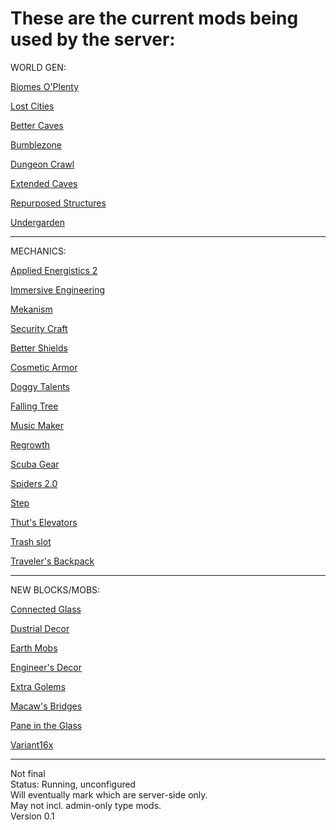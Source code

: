 # These are the current mods being used by the server:

WORLD GEN:


<a href="https://www.curseforge.com/minecraft/mc-mods/biomes-o-plenty">Biomes O'Plenty</a>

<a href="https://www.curseforge.com/minecraft/mc-mods/the-lost-cities">Lost Cities</a>

<a href="https://www.curseforge.com/minecraft/mc-mods/yungs-better-caves">Better Caves</a>

<a href="https://www.curseforge.com/minecraft/mc-mods/the-bumblezone-forge">Bumblezone</a>

<a href="https://www.curseforge.com/minecraft/mc-mods/dungeon-crawl">Dungeon Crawl</a>

<a href="https://www.curseforge.com/minecraft/mc-mods/extended-caves">Extended Caves</a>

<a href="https://www.curseforge.com/minecraft/mc-mods/repurposed-structures">Repurposed Structures</a>

<a href="https://www.curseforge.com/minecraft/mc-mods/the-undergarden">Undergarden</a>

--------------

MECHANICS:

<a href="https://www.curseforge.com/minecraft/mc-mods/applied-energistics-2">Applied Energistics 2</a>

<a href="https://www.curseforge.com/minecraft/mc-mods/immersive-engineering">Immersive Engineering</a>

<a href="https://www.curseforge.com/minecraft/mc-mods/mekanism">Mekanism</a>

<a href="https://www.curseforge.com/minecraft/mc-mods/security-craft">Security Craft</a>

<a href="https://www.curseforge.com/minecraft/mc-mods/better-shields">Better Shields</a>

<a href="https://www.curseforge.com/minecraft/mc-mods/cosmetic-armor-reworked">Cosmetic Armor</a>

<a href="https://www.curseforge.com/minecraft/mc-mods/doggy-talents">Doggy Talents</a>

<a href="https://www.curseforge.com/minecraft/mc-mods/falling-tree">Falling Tree</a>

<a href="https://www.curseforge.com/minecraft/mc-mods/music-maker-mod">Music Maker</a>

<a href="https://www.curseforge.com/minecraft/mc-mods/regrowth">Regrowth</a>

<a href="https://www.curseforge.com/minecraft/mc-mods/scuba-gear">Scuba Gear</a>

<a href="https://www.curseforge.com/minecraft/mc-mods/spiders-2-0">Spiders 2.0</a>

<a href="https://www.curseforge.com/minecraft/mc-mods/step">Step</a>

<a href="https://www.curseforge.com/minecraft/mc-mods/thuts-elevators">Thut's Elevators</a>

<a href="https://www.curseforge.com/minecraft/mc-mods/trashslot">Trash slot</a>

<a href="https://www.curseforge.com/minecraft/mc-mods/travelers-backpack/files">Traveler's Backpack</a>

--------------

NEW BLOCKS/MOBS:

<a href="https://www.curseforge.com/minecraft/mc-mods/connected-glass">Connected Glass</a>

<a href="https://www.curseforge.com/minecraft/mc-mods/dustrial-decor">Dustrial Decor</a>

<a href="https://www.curseforge.com/minecraft/mc-mods/earth-mobs">Earth Mobs</a>

<a href="https://www.curseforge.com/minecraft/mc-mods/engineers-decor">Engineer's Decor</a>

<a href="https://www.curseforge.com/minecraft/mc-mods/extra-golems">Extra Golems</a>

<a href="https://www.curseforge.com/minecraft/mc-mods/macaws-bridges">Macaw's Bridges</a>

<a href="https://www.curseforge.com/minecraft/mc-mods/pane-in-the-glass">Pane in the Glass</a>

<a href="https://www.curseforge.com/minecraft/mc-mods/variant16x">Variant16x</a>

--------------

Not final  
Status: Running, unconfigured  
Will eventually mark which are server-side only.  
May not incl. admin-only type mods.  
Version 0.1  
